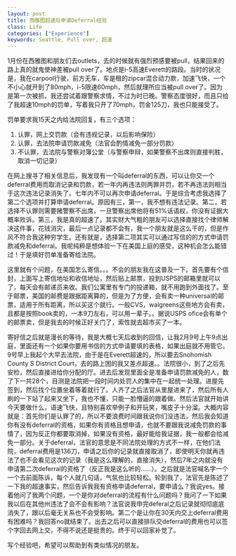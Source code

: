 ```yaml
---
layout: post
title: 西雅图超速后申请Deferral经验
class: Life
categories: ["Experience"]
keywords: Seattle, Pull over, 超速
---
```


1月份在西雅图和朋友们去outlets，去的时候就有强烈预感要被pull，结果回来的路上真的就鬼使神差被pull over了。地点是i-5高速Everett的路段。当时的状况是，我在carpool行驶，前方无车，车是租的zipcar混合动力款，加速飞快，一个不小心就开到了80mph，i-5限速60mph，然后就理所应当被pull over了。因为是第一次被抓，我还尝试着跟警察求情，不过为时已晚。警察态度很好，而且只给了我超速10mph的罚单，写着我只开了70mph，罚金125刀，我也只能接受了。

罚单要求我15天之内给法院回复，有三个选项：
1. 认罪，网上交罚款（会有违规记录，以后影响保险）
2. 认罪，去法院申请罚款减免（法官会酌情减免一部分罚款）
3. 不认罪，去法院与警察对簿公堂（与警察申辩，如果警察不出席则直接判胜，取消一切记录）

在网上搜寻了相关信息后，我发现有一个叫deferral的东西，可以让你交一个deferral费用而取消记录和罚款，若一年内再违法则两罪并罚，若不再违法则相当于这次违法记录消失了。七年内不可以再次申请deferral。于是综合考虑我选择了第二个选项并打算申请deferral。原因有三，第一，我不想有违法记录。第二，若选择不认罪则需要赌警察不出席，一旦警察出席他将有51%话语权，你没有证据大概率败诉。第三，我是真的超速了。其实财大气粗的朋友可以选择直接找个律师解决这件事，花钱消灾，最后一点记录都不会有，我一个朋友就是这么干的，但是作风不符合我这种穷学生。还有就是，选择第二项其实可以通过写信的的方式申请罚款减免和deferral。我呢纯粹是想体验一下在美国上庭的感受，这种机会怎么能错过！于是填好罚单准备寄给法院。

这里就有个问题，在美国怎么寄信。。。不会的朋友我在这普及一下。首先要有个信封，上面写上寄信地址和收信地址，然后贴上邮票，投到USPS的邮箱里就可以了，每天会有邮递员来收。我们公寓里有专门的投递箱，就不用跑到外面找了。至于邮票，美国的邮费是跟据距离算的，但是为了方便，会有卖一种universal的邮票，适用于所有距离，所以买这个就行。一般CVS，walgreens这些地方会有卖，且都是按照book卖的，一本9刀左右，可以用一辈子。。据说USPS ofice会有单个的邮票卖，但是我去的时候正好关门了，索性就去超市买了一本。

寄好信之后就是漫长的等待，我是大概七天后收到的回信，让我2月9号上午9点出庭，里面还有一个如果你要用书信的方式申请要填的表格，如果出庭就不用管它。9号早上我起个大早去法院，由于是在Everett超速的，所以要去Snohomish County S District Court，去的路上困的我又差点超速。。法院很小，到了之后先安检，然后直接进给你分配的厅。进去后发现里面全是准备申请罚款减免的人，数了下一共28个，目测是法院把一段时间内处罚人的集中在一起统一处理。进屋先签到，然后找个位置坐着等着就行了。人齐了之后法官从里屋进来了，然后所有人刷的一下站了起来又坐下，我也不懂，只能一脸懵逼的跟着做。然后法官就开始讲今天要做什么，语速飞快，且特别喜欢举例子和开玩笑，嘴皮子十分溜。大概内容就是：首先你们是认罪了的，所以不要浪费时间跟我说你们没违法，然后我会知道你有没有deferral的资格，如果你有资格且想申请，也就不要跟我说减免罚款的事情了，因为反正你都要取消掉，如果没有资格，最好能给我证据，我一般都会给减免一部分。关于deferral，法官的意思是不同法院处理的方式不一样，在他们法院，deferral费用是136刀，申请之后你的记录就直接取消了，即使明天你就再违法了也不会看见这次的记录（我是这么理解的，直接消失），然后7年之内就没有申请第二次deferral的资格了（反正我是这么听的……）。之后就是法官喊名字一个一个去前面陈诉，每个人就几句话，气氛也比较轻松。轮到我了，法官先是陈述了一下我的超速事实，然后告诉我我有资格申请deferral，要申请么？我说yes。接着他问了我两个问题，一个是你对deferral的流程有什么问题吗？我问了一下如果我以后在其他州违法了会不会有影响？法官说我申完deferal之后记录就彻彻底底消失了，跟以后毫无关系也不会受影响。第二个是让你在30天内交上deferral费用有困难吗？我回答no就结束了。出去之后可以直接排队交deferral的费用也可以签个字回去网上交，不得不说还是挺贵的。终于可以回家补觉了。

写个经验吧，希望可以帮助到有类似情况的朋友。
